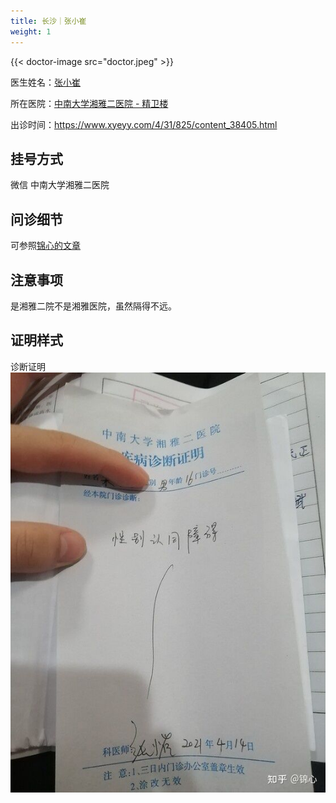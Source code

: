 ```yaml
---
title: 长沙｜张小崔
weight: 1
---
```


{{< doctor-image src="doctor.jpeg" >}}

医生姓名：[张小崔](https://www.haodf.com/doctor/4995462606.html)

所在医院：[中南大学湘雅二医院 - 精卫楼](https://amap.com/place/B0FFGCX8WS)

出诊时间：https://www.xyeyy.com/4/31/825/content_38405.html
## 挂号方式

微信 中南大学湘雅二医院

## 问诊细节

可参照[锦心的文章](https://limelight.moe/t/topic/6221/8)

## 注意事项

是湘雅二院不是湘雅医院，虽然隔得不远。

## 证明样式

诊断证明
![证明](proof.jpg)

